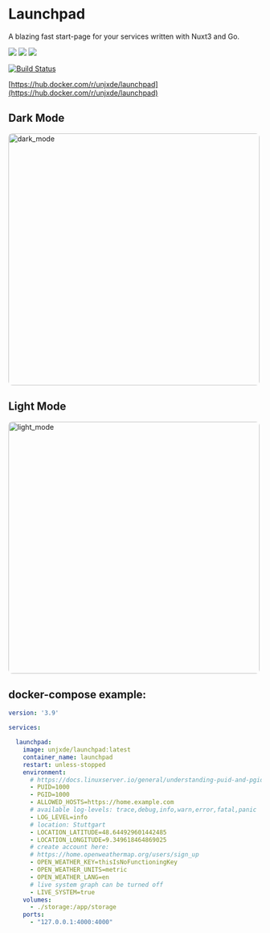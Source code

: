 # Launchpad

A blazing fast start-page for your services written with Nuxt3 and Go.

![](https://img.shields.io/badge/Framework-Nuxt3-informational?style=for-the-badge&logo=nuxtdotjs&color=4FC08D)
![](https://img.shields.io/badge/Language-Typescript-informational?style=for-the-badge&logo=typescript&color=3178C6)
![](https://img.shields.io/badge/Language-Go-informational?style=for-the-badge&logo=go&color=00ADD8)

[![Build Status](https://build.unjx.de/buildStatus/icon?style=flat-square&job=launchpad%2Fmain)](https://build.unjx.de/job/launchpad/job/main/)

[https://hub.docker.com/r/unjxde/launchpad](https://hub.docker.com/r/unjxde/launchpad)

## Dark Mode

<img style="border-radius:0.5rem" src="https://filedn.eu/lhdsENsife1QUzPddOpRjb5/screenshot_dark_V3.png" alt="dark_mode" width="500"/>

## Light Mode

<img style="border-radius:0.5rem" src="https://filedn.eu/lhdsENsife1QUzPddOpRjb5/screenshot_light_V3.png" alt="light_mode" width="500"/>

## docker-compose example:

```yaml
version: '3.9'

services:

  launchpad:
    image: unjxde/launchpad:latest
    container_name: launchpad
    restart: unless-stopped
    environment:
      # https://docs.linuxserver.io/general/understanding-puid-and-pgid
      - PUID=1000
      - PGID=1000
      - ALLOWED_HOSTS=https://home.example.com
      # available log-levels: trace,debug,info,warn,error,fatal,panic
      - LOG_LEVEL=info
      # location: Stuttgart
      - LOCATION_LATITUDE=48.644929601442485
      - LOCATION_LONGITUDE=9.349618464869025
      # create account here:
      # https://home.openweathermap.org/users/sign_up
      - OPEN_WEATHER_KEY=thisIsNoFunctioningKey
      - OPEN_WEATHER_UNITS=metric
      - OPEN_WEATHER_LANG=en
      # live system graph can be turned off
      - LIVE_SYSTEM=true
    volumes:
      - ./storage:/app/storage
    ports:
      - "127.0.0.1:4000:4000"
```
